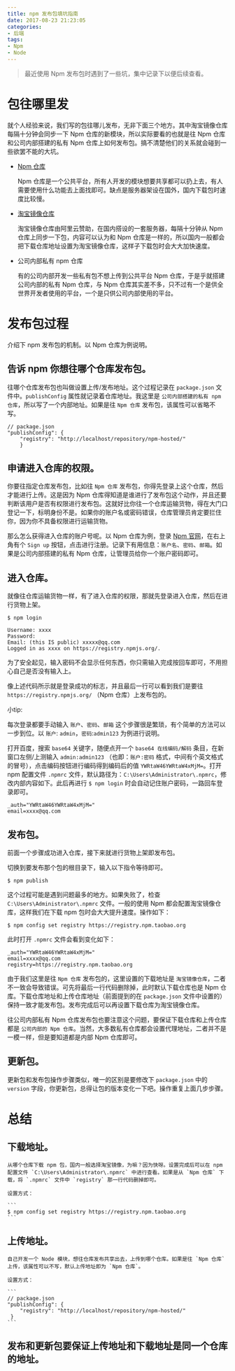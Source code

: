```yaml
---
title: npm 发布包填坑指南
date: 2017-08-23 21:23:05
categories:
- 后端
tags:
- Npm
- Node
---
```


> 最近使用 Npm 发布包时遇到了一些坑，集中记录下以便后续查看。

# 包往哪里发

就个人经验来说，我们写的包往哪儿发布，无非下面三个地方。其中淘宝镜像仓库每隔十分钟会同步一下 Npm 仓库的新模块，所以实际要看的也就是往 Npm 仓库和公司内部搭建的私有 Npm 仓库上如何发布包。搞不清楚他们的关系就会碰到一些欲罢不能的大坑。

- [Npm 仓库](https://www.npmjs.com/)

    Npm 仓库是一个公共平台，所有人开发的模块想要共享都可以扔上去，有人需要使用什么功能去上面找即可。缺点是服务器架设在国外，国内下载包时速度比较慢。

- [淘宝镜像仓库](https://npm.taobao.org/)
 
    淘宝镜像仓库由阿里云赞助，在国内搭设的一套服务器，每隔十分钟从 Npm 仓库上同步一下包，内容可以认为和 Npm 仓库是一样的，所以国内一般都会把下载仓库地址设置为淘宝镜像仓库，这样子下载包时会大大加快速度。

- 公司内部私有 npm 仓库 

    有的公司内部开发一些私有包不想上传到公共平台 Npm 仓库，于是乎就搭建公司内部的私有 Npm 仓库，与 Npm 仓库其实差不多，只不过有一个是供全世界开发者使用的平台，一个是只供公司内部使用的平台。
 
# 发布包过程

介绍下 npm 发布包的机制。以 Npm 仓库为例说明。

## 告诉 npm 你想往哪个仓库发布包。

往哪个仓库发布包也叫做设置上传/发布地址。这个过程记录在 `package.json` 文件中。`publishConfig` 属性就记录着仓库地址。我这里是 `公司内部搭建的私有 npm 仓库`，所以写了一个内部地址。如果是往 `Npm 仓库` 发布包，该属性可以省略不写。

```
// package.json
"publishConfig": {
    "registry": "http://localhost/repository/npm-hosted/"
    }
```
    
## 申请进入仓库的权限。

你要往指定仓库发布包，比如往 `Npm 仓库` 发布包，你得先登录上这个仓库，然后才能进行上传。这是因为 Npm 仓库得知道是谁进行了发布包这个动作，并且还要判断该用户是否有权限进行发布包。这就好比你往一个仓库运输货物，得在大门口登记一下，标明身份不是。如果你的账户名或密码错误，仓库管理员肯定要拦住你，因为你不具备权限进行运输货物。

那么怎么获得进入仓库的账户号呢。以 Npm 仓库为例，登录 [Npm 官网](https://www.npmjs.com/)，在右上角有个 `Sign up` 按钮，点击进行注册。记录下有用信息：`账户名`、`密码`、`邮箱`。如果是公司内部搭建的私有 Npm 仓库，让管理员给你一个账户密码即可。
  
## 进入仓库。  

就像往仓库运输货物一样，有了进入仓库的权限，那就先登录进入仓库，然后在进行货物上架。

```
$ npm login

Username: xxxx
Password:
Email: (this IS public) xxxxx@qq.com
Logged in as xxxx on https://registry.npmjs.org/.
```

为了安全起见，输入密码不会显示任何东西，你只需输入完成按回车即可，不用担心自己是否没有输入上。

像上述代码所示就是登录成功的标志，并且最后一行可以看到我们是要往 `https://registry.npmjs.org/` （Npm 仓库）上发布包的。

小tip:

每次登录都要手动输入 `账户`、`密码`、`邮箱` 这个步骤很是繁琐，有个简单的方法可以一步到位。以 `账户`: `admin`，`密码`:`admin123` 为例进行说明。

打开百度，搜索 `base64` 关键字，随便点开一个 `base64 在线编码/解码` 条目，在新窗口左侧/上测输入 `admin:admin123` （也即：`账户:密码` 格式，中间有个英文格式的冒号），点击编码按钮进行编码得到编码后的值 `YWRtaW46YWRtaW4xMjM=`。打开 npm 配置文件 `.npmrc` 文件，默认路径为：`C:\Users\Administrator\.npmrc`，修改内部内容如下。此后再进行 `$ npm login` 时会自动记住账户密码，一路回车登录即可。

```
_auth="YWRtaW46YWRtaW4xMjM="
email=xxxx@qq.com
```

## 发布包。

前面一个步骤成功进入仓库，接下来就进行货物上架即发布包。

切换到要发布那个包的根目录下，输入以下指令等待即可。

```
$ npm publish 
```

这个过程可能是遇到问题最多的地方。如果失败了，检查 `C:\Users\Administrator\.npmrc` 文件。一般的使用 Npm 都会配置淘宝镜像仓库，这样我们在下载 npm 包时会大大提升速度。操作如下：

```
$ npm config set registry https://registry.npm.taobao.org
```

此时打开 `.npmrc` 文件会看到变化如下：

```
_auth="YWRtaW46YWRtaW4xMjM="
email=xxxx@qq.com
registry=https://registry.npm.taobao.org
```

由于我们这里是往 `Npm 仓库` 发布包的，这里设置的下载地址是 `淘宝镜像仓库`，二者不一致会导致错误。可先将最后一行代码删除掉，此时默认下载仓库也是 Npm 仓库。下载仓库地址和上传仓库地址（前面提到的在 `package.json` 文件中设置的）保持一致才能发布包。发布完成后可以再设置下载仓库为淘宝镜像仓库。

往公司内部私有 Npm 仓库发布包也要注意这个问题，要保证下载仓库和上传仓库都是 `公司内部的 Npm 仓库`。当然，大多数私有仓库都会设置代理地址，二者并不是一模一样，但是要知道都是内部 Npm 仓库即可。

## 更新包。

更新包和发布包操作步骤类似，唯一的区别是要修改下 `package.json` 中的 `version` 字段，你更新包，总得让包的版本变化一下吧。操作重复上面几步步骤。
    
# 总结

## 下载地址。

    从哪个仓库下载 npm 包，国内一般选择淘宝镜像，为嘛？因为快呀。设置完成后可以在 npm 配置文件 `C:\Users\Administrator\.npmrc` 中进行查看。如果是从 `Npm 仓库` 下载，将 `.npmrc` 文件中 `registry` 那一行代码删掉即可。
    
    设置方式：
    
    ```
    $ npm config set registry https://registry.npm.taobao.org
    ```
    
## 上传地址。

    自己开发一个 Node 模块，想往仓库发布共享出去，上传到哪个仓库。如果是往 `Npm 仓库` 上传，该属性可以不写，默认上传地址即为 `Npm 仓库`。
    
    设置方式：
    
    ```
    // package.json
    "publishConfig": {
        "registry": "http://localhost/repository/npm-hosted/"
     }
    ```
## 发布和更新包要保证上传地址和下载地址是同一个仓库的地址。
